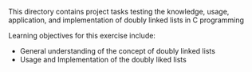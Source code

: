 This directory contains project tasks testing the knowledge, usage, application, and implementation of doubly linked lists in C programming

Learning objectives for this exercise include:
- General understanding of the concept of doubly linked lists
- Usage and Implementation of the doubly liked lists
